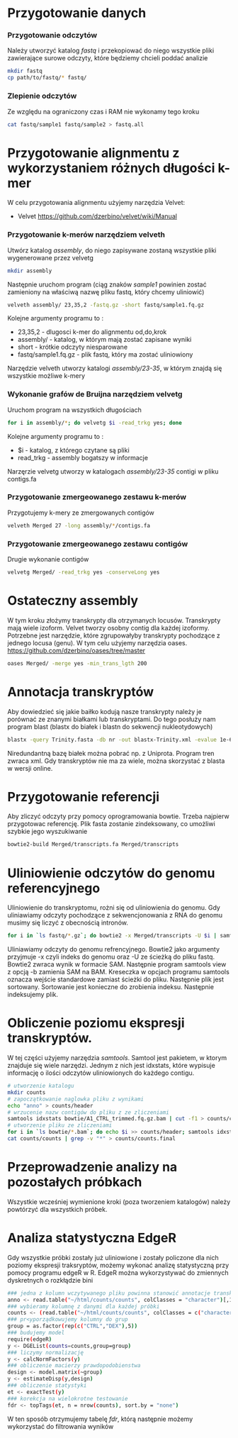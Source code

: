 # Przygotowanie danych
### Przygotowanie odczytów
Należy utworzyć katalog *fastq* i przekopiować do niego wszystkie pliki zawierające surowe odczyty, które będziemy chcieli poddać analizie
```sh
mkdir fastq
cp path/to/fastq/* fastq/
```

### Zlepienie odczytów
Ze względu na ograniczony czas i RAM nie wykonamy tego kroku
```sh
cat fastq/sample1 fastq/sample2 > fastq.all
```

# Przygotowanie alignmentu z wykorzystaniem różnych długości k-mer
W celu przygotowania alignmentu użyjemy narzędzia Velvet:
* Velvet https://github.com/dzerbino/velvet/wiki/Manual


### Przygotowanie k-merów narzędziem velveth
Utwórz katalog *assembly*, do niego zapisywane zostaną wszystkie pliki wygenerowane przez velvetg
```sh
mkdir assembly
```
Następnie uruchom program (ciąg znaków *sample1* powinien zostać zamieniony na właściwą nazwę pliku fastq, który chcemy uliniowić)
```sh
velveth assembly/ 23,35,2 -fastq.gz -short fastq/sample1.fq.gz
```
Kolejne argumenty programu to :

* 23,35,2 - dlugosci k-mer do alignmentu od,do,krok
* assembly/ - katalog, w którym mają zostać zapisane wyniki
* short - krótkie odczyty niesparowane
* fastq/sample1.fq.gz - plik fastq, który ma zostać uliniowiony

Narzędzie velveth utworzy katalogi *assembly/23-35*, w którym znajdą się wszystkie możliwe k-mery

### Wykonanie grafów de Bruijna narzędziem velvetg
Uruchom program na wszystkich długościach
```sh
for i in assembly/*; do velvetg $i -read_trkg yes; done
```
Kolejne argumenty programu to :

* $i - katalog, z którego czytane są pliki
* read_trkg - assembly bogatszy w informacje

Narzęrzie velvetg utworzy w katalogach *assembly/23-35* contigi w pliku contigs.fa

### Przygotowanie zmergeowanego zestawu k-merów
Przygotujemy k-mery ze zmergowanych contigów 
```sh
velveth Merged 27 -long assembly/*/contigs.fa
```

### Przygotowanie zmergeowanego zestawu contigów
Drugie wykonanie contigów 
```sh
velvetg Merged/ -read_trkg yes -conserveLong yes
```

# Ostateczny assembly
W tym kroku złożymy transkrypty dla otrzymanych locusów. Transkrypty mają wiele izoform. Velvet tworzy osobny contig dla każdej izoformy. Potrzebne jest narzędzie, które zgrupowałyby transkrypty pochodzące z jednego locusa (genu). W tym celu użyjemy narzędzia oases. https://github.com/dzerbino/oases/tree/master
```sh
oases Merged/ -merge yes -min_trans_lgth 200
```

# Annotacja transkryptów
Aby dowiedzieć się jakie baiłko kodują nasze transkrypty należy je porównać ze znanymi białkami lub transkryptami. Do tego posłuży nam program blast (blastx do białek i blastn do sekwencji nukleotydowych)
```sh
blastx -query Trinity.fasta -db nr -out blastx-Trinity.xml -evalue 1e-6 -num_threads 24 -max_target_seqs 1 -outfmt 
```

Niredundantną bazę białek można pobrać np. z Uniprota. Program tren zwraca xml. Gdy transkryptów nie ma za wiele, można skorzystać z blasta w wersji online.

# Przygotowanie referencji
Aby zliczyć odczyty przy pomocy oprogramowania bowtie. Trzeba najpierw przygotowac referencję. Plik fasta zostanie zindeksowany, co umożliwi szybkie jego wyszukiwanie
```sh
bowtie2-build Merged/transcripts.fa Merged/transcripts
```

# Uliniowienie odczytów do genomu referencyjnego
Uliniowienie do transkryptomu, rożni się od uliniowienia do genomu. Gdy uliniawiamy odczyty pochodzące z sekwencjonowania z RNA do genomu musimy się liczyć z obecnością intronów.

```sh
for i in `ls fastq/*.gz`; do bowtie2 -x Merged/transcripts -U $i | samtools view -bS - | samtools sort - > $i.bam; samtools index $i.bam; done; mkdir bowtie; mv fastq/*.bam* bowtie/
```
Uliniawiamy odczyty do genomu refrencyjnego. Bowtie2 jako argumenty przyjmuje -x czyli indeks do genomu oraz -U ze ścieżką do pliku fastq. Bowtie2 zwraca wynik w formacie SAM. Następnie program samtools view z opcją -b zamienia SAM na BAM. Kreseczka w opcjach programu samtools oznacza wejście standardowe zamiast ścieżki do pliku. Następnie plik jest sortowany. Sortowanie jest konieczne do zrobienia indeksu. Następnie indeksujemy plik.


# Obliczenie poziomu ekspresji transkryptów.
W tej części użyjemy narzędzia *samtools*. Samtool jest pakietem, w ktorym znajduje się wiele narzędzi. Jednym z nich jest idxstats, które wypisuje informację o ilości odczytów uliniowionych do każdego contigu. 
```sh
# utworzenie katalogu
mkdir counts
# zapoczątkowanie naglowka pliku z wynikami
echo "anno" > counts/header
# wrzucenie nazw contigów do pliku z ze zliczeniami
samtools idxstats bowtie/A1_CTRL_trimmed.fq.gz.bam | cut -f1 > counts/counts
# utworzenie pliku ze zliczeniami
for i in `ls bowtie/*.bam`; do echo $i >> counts/header; samtools idxstats $i | cut -f3 | paste counts/counts - > counts.tmp; mv counts.tmp counts/counts; done
cat counts/counts | grep -v "*" > counts/counts.final
```

# Przeprowadzenie analizy na pozostałych próbkach
Wszystkie wcześniej wymienione kroki (poza tworzeniem katalogów) należy powtórzyć dla wszystkich próbek.

# Analiza statystyczna EdgeR
Gdy wszystkie próbki zostały już uliniowione i zostały policzone dla nich poziomy ekspresji traksryptów, możemy wykonać analizę statystyczną przy pomocy programu edgeR w R. EdgeR można wykorzystywać do zmiennych dyskretnych o rozkłądzie bini

```sh
### jedna z kolumn wczytywanego pliku powinna stanowić annotacje transkryptów
anno <- read.table("~/html/counts/counts", colClasses = "character")[,1]
### wybieramy kolumnę z danymi dla każdej próbki
counts <- (read.table("~/html/counts/counts", colClasses = c("character",rep("numeric",10)))[,2:11])
### pr<yporządkowujemy kolumny do grup
group = as.factor(rep(c("CTRL","DEX"),5))
### budujemy model
require(edgeR)
y <- DGEList(counts=counts,group=group)
### liczymy normalizację
y <- calcNormFactors(y)
### obliczenie macierzy prawdopodobienstwa
design <- model.matrix(~group)
y <- estimateDisp(y,design)
### obliczenie statystyki
et <- exactTest(y)
### korekcja na wielokrotne testowanie
fdr <- topTags(et, n = nrow(counts), sort.by = "none")
```
W ten sposób otrzymujemy tabelę *fdr*, którą następnie możemy wykorzystać do filtrowania wyników
